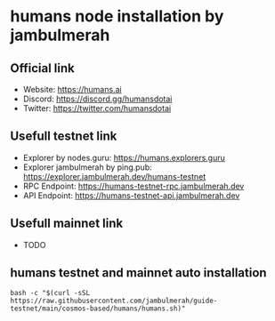 # humans node installation by jambulmerah
## Official link
* Website: https://humans.ai
* Discord: https://discord.gg/humansdotai
* Twitter: https://twitter.com/humansdotai

## Usefull testnet link
* Explorer by nodes.guru: https://humans.explorers.guru
* Explorer jambulmerah by ping.pub: https://explorer.jambulmerah.dev/humans-testnet
* RPC Endpoint: https://humans-testnet-rpc.jambulmerah.dev
* API Endpoint: https://humans-testnet-api.jambulmerah.dev

## Usefull mainnet link
* TODO

## humans testnet and mainnet auto installation
```
bash -c "$(curl -sSL https://raw.githubusercontent.com/jambulmerah/guide-testnet/main/cosmos-based/humans/humans.sh)"
```

